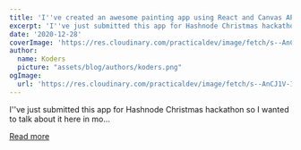 ```yaml
---
title: 'I''ve created an awesome painting app using React and Canvas API'
excerpt: 'I''ve just submitted this app for Hashnode Christmas hackathon so I wanted to talk about it here in mo...'
date: '2020-12-28'
coverImage: 'https://res.cloudinary.com/practicaldev/image/fetch/s--AnCJ1V-1--/c_imagga_scale,f_auto,fl_progressive,h_420,q_auto,w_1000/https://dev-to-uploads.s3.amazonaws.com/i/m3l766mmqkc6af6iyqkb.png'
author:
  name: Koders
  picture: "assets/blog/authors/koders.png"
ogImage:
  url: 'https://res.cloudinary.com/practicaldev/image/fetch/s--AnCJ1V-1--/c_imagga_scale,f_auto,fl_progressive,h_420,q_auto,w_1000/https://dev-to-uploads.s3.amazonaws.com/i/m3l766mmqkc6af6iyqkb.png'
---
```


I''ve just submitted this app for Hashnode Christmas hackathon so I wanted to talk about it here in mo...

[Read more](https://dev.to/adrianbdesigns/i-ve-created-an-awesome-painting-app-using-react-and-canvas-api-47o9)
